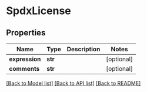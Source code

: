 # SpdxLicense

## Properties
Name | Type | Description | Notes
------------ | ------------- | ------------- | -------------
**expression** | **str** |  | [optional] 
**comments** | **str** |  | [optional] 

[[Back to Model list]](../README.md#documentation-for-models) [[Back to API list]](../README.md#documentation-for-api-endpoints) [[Back to README]](../README.md)


